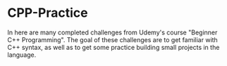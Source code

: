 # CPP-Practice

In here are many completed challenges from Udemy's course "Beginner C++ Programming". 
The goal of these challenges are to get familiar with C++ syntax, as well as to get some practice building small projects in the language. 
